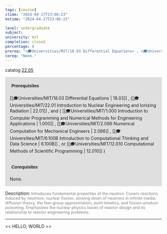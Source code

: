 ```yaml
---
tags: [course]
ctime: "2024-04-17T23:06:23"
mstime: "2024-04-17T23:06:23"

level: undergraduate
subject: 
university: mit
completion: closed
percentage: 0
prereq: "<🎓Universities/MIT/18.03 Differential Equations> , <🎓Universities/MIT/22.01 Introduction to Nuclear Engineering and Ionizing Radiation> , and ( <🎓Universities/MIT/1.000 Introduction to Computer Programming and Numerical Methods for Engineering Applications> , <🎓Universities/MIT/2.086 Numerical Computation for Mechanical Engineers> , <🎓Universities/MIT/6.100B Introduction to Computational Thinking and Data Science> , or <🎓Universities/MIT/12.010 Computational Methods of Scientific Programming> )"
coreq: "None."
---
```


catalog [22.05](http://student.mit.edu/catalog/m22a.html#22.05)

<span style="display: block; padding: 15px; background-color: rgb(100, 100, 100, 0.2);"><font id="m_prereq2730_0" style="display: block; font-family: Arial, sans-serif; font-weight: bold; padding: 5px">Prerequisites</font><br><span id="prereq2730_0">[[🎓Universities/MIT/18.03 Differential Equations | 18.03]] , [[🎓Universities/MIT/22.01 Introduction to Nuclear Engineering and Ionizing Radiation | 22.01]] , and ( [[🎓Universities/MIT/1.000 Introduction to Computer Programming and Numerical Methods for Engineering Applications | 1.000]] , [[🎓Universities/MIT/2.086 Numerical Computation for Mechanical Engineers | 2.086]] , [[🎓Universities/MIT/6.100B Introduction to Computational Thinking and Data Science | 6.100B]] , or [[🎓Universities/MIT/12.010 Computational Methods of Scientific Programming | 12.010]] )</span></span>
<span style="display: block; padding: 15px; background-color: rgb(100, 100, 100, 0.2);"><font id="m_coreq2730_0" style="display: block; font-family: Arial, sans-serif; font-weight: bold; padding: 5px">Corequisites</font><br><span id="coreq2730_0">None.</span></span>

<font style="">Description:</font>
<font style="color: grey; font-size: 0.8rem;">Introduces fundamental properties of the neutron. Covers reactions induced by neutrons, nuclear fission, slowing down of neutrons in infinite media, diffusion theory, the few-group approximation, point kinetics, and fission-product poisoning. Emphasizes the nuclear physics bases of reactor design and its relationship to reactor engineering problems.</font>



---

<< HELLO, WORLD >>
